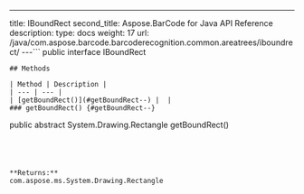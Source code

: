 ---
title: IBoundRect
second_title: Aspose.BarCode for Java API Reference
description: 
type: docs
weight: 17
url: /java/com.aspose.barcode.barcoderecognition.common.areatrees/iboundrect/
---```
public interface IBoundRect
```
## Methods

| Method | Description |
| --- | --- |
| [getBoundRect()](#getBoundRect--) |  |
### getBoundRect() {#getBoundRect--}
```
public abstract System.Drawing.Rectangle getBoundRect()
```




**Returns:**
com.aspose.ms.System.Drawing.Rectangle

